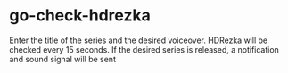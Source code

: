 # go-check-hdrezka

Enter the title of the series and the desired voiceover. HDRezka will be checked every 15 seconds. If the desired series is released, a notification and sound signal will be sent
